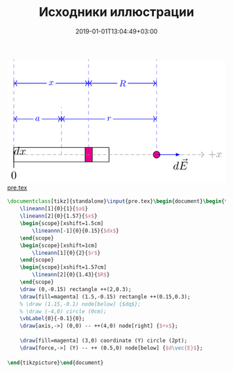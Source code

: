 ﻿---
title: "Исходники иллюстрации"
type: "notpost"
date:  2019-01-01T13:04:49+03:00
---
<a class="imag2" href="/cook/gallery/tikzpict_43119a55c1cd34c3826b740911dc24b2.tex"><img src="/cook/gallery/tikzpict_43119a55c1cd34c3826b740911dc24b2.pdf.jpg" alt=""></a>
<a href="/cook/gallery/pre">pre.tex</a>
```tex
\documentclass[tikz]{standalone}\input{pre.tex}\begin{document}\begin{tikzpicture}[scale=1.5]
	\lineann[1]{0}{1}{$a$}
	\lineann[2]{0}{1.57}{$x$}
	\begin{scope}[xshift=1.5cm]
		\lineannn[-1]{0}{0.15}{$dx$}		
	\end{scope}
	\begin{scope}[xshift=1cm]
		\lineann[1]{0}{2}{$r$}		
	\end{scope}	
	\begin{scope}[xshift=1.57cm]
		\lineann[2]{0}{1.43}{$R$}		
	\end{scope}		
	\draw (0,-0.15) rectangle ++(2,0.3);
	\draw[fill=magenta] (1.5,-0.15) rectangle ++(0.15,0.3);
	% \draw (1.15,-0.1) node[below] {$dq$};
	% \draw (-4,0) circle (0cm);
	\vbLabel{0}{-0.1}{0};
	\draw[axis,->] (0,0) -- ++(4,0) node[right] {$+x$};

	\draw[fill=magenta] (3,0) coordinate (Y) circle (2pt);
	\draw[force,->] (Y) -- ++ (0.5,0) node[below] {$d\vec{E}$};

\end{tikzpicture}\end{document}
```